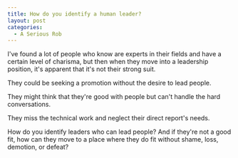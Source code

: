 ```yaml
---
title: How do you identify a human leader?
layout: post
categories:
  - A Serious Rob
---
```

I've found a lot of people who know are experts in their fields and have a certain level of charisma, but then when they move into a leadership position, it's apparent that it's not their strong suit.

They could be seeking a promotion without the desire to lead people.

They might think that they're good with people but can't handle the hard conversations.

They miss the technical work and neglect their direct report's needs.

How do you identify leaders who can lead people? And if they're not a good fit, how can they move to a place where they do fit without shame, loss, demotion, or defeat?